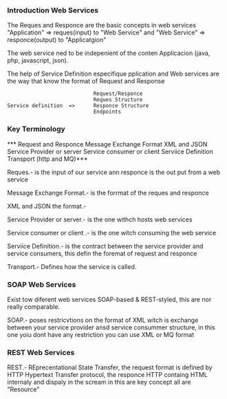 ### Introduction Web Services 

The Reques and Responce are the basic concepts in web services  "Application" => reques(input) to "Web Service" and  "Web Service" => responce(output) to "Applicatgion"


The web service ned to be indepenient of the conten Applicacion (java, php, javascript, json).

The help of Service Definition especifique pplication and Web services are the way that know the format of Request and Response 

```
                            Request/Responce              
                            Reques Structure
Service definition  =>      Responce Structure
                            Endpoints    
```


### Key Terminology
  
*** Request and Responce
    Message Exchange Format
    XML and JSON 
    Service Provider or server
    Service consumer or client 
    Serviice Definition 
    Transport (http and MQ)***
    

Reques.-  is the input of our service ann responce is the out put from a web service 

Message Exchange Format.- is the forrmat of the reques and responce 

XML and JSON the format.- 

Service Provider or server.- is the one withch hosts web services 

Service consumer or client .- is the one witch consuming the web service 

Serviice Definition.- is the contract between the service provider and service consumers, this defin the foremat of request and responce
 
Transport.- Defines how the service is called.



  ### SOAP Web Services
   
 Exist tow diferent web services  SOAP-based & REST-styled, this are nor really comparable.
  
 SOAP.- poses restricvtions on the format of XML witch is exchange between your service provider ansd service consummer structure, 
 in this one yoiu dont have any restriction you can use XML or MQ format
  
 ### REST Web Services 
  
 REST.- REprecentational State Transfer, the request format is defined by HTTP Hypertext Transfer protocol, the responce HTTP containg HTML internaly and dispaly in the scream
 in this are key concept all are "Resource"
  
  
  
  
  
  
  
    

